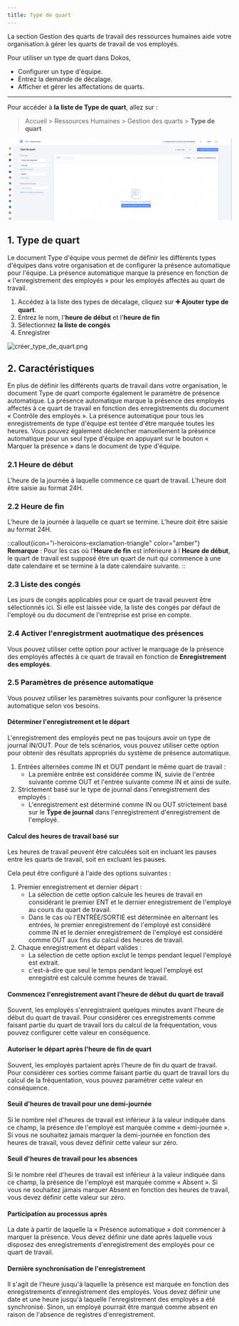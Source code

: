 ```yaml
---
title: Type de quart
---
```


La section Gestion des quarts de travail des ressources humaines aide votre organisation à gérer les quarts de travail de vos employés.

Pour utiliser un type de quart dans Dokos,

- Configurer un type d'équipe.
- Entrez la demande de décalage.
- Afficher et gérer les affectations de quarts.

---

Pour accéder à **la liste de Type de quart**, allez sur :

> Accueil > Ressources Humaines > Gestion des quarts > **Type de quart**

![liste_type_de_quart.png](/content/rh/shift-type/liste_type_de_quart.png)

## 1. Type de quart

Le document Type d'équipe vous permet de définir les différents types d'équipes dans votre organisation et de configurer la présence automatique pour l'équipe. La présence automatique marque la présence en fonction de « l'enregistrement des employés » pour les employés affectés au quart de travail.

1. Accédez à la liste des types de décalage, cliquez sur **:heavy_plus_sign: Ajouter type de quart**.
2. Entrez le nom, l'**heure de début** et l'**heure de fin**
3. Sélectionnez **la liste de congés**
3. Enregistrer

![créer_type_de_quart.png](/content/rh/shift-type/créer_type_de_quart.png)

## 2. Caractéristiques

En plus de définir les différents quarts de travail dans votre organisation, le document Type de quart comporte également le paramètre de présence automatique. La présence automatique marque la présence des employés affectés à ce quart de travail en fonction des enregistrements du document « Contrôle des employés ». La présence automatique pour tous les enregistrements de type d'équipe est tentée d'être marquée toutes les heures. Vous pouvez également déclencher manuellement la présence automatique pour un seul type d'équipe en appuyant sur le bouton « Marquer la présence » dans le document de type d'équipe.

### 2.1 Heure de début

L'heure de la journée à laquelle commence ce quart de travail. L'heure doit être saisie au format 24H.

### 2.2 Heure de fin

L'heure de la journée à laquelle ce quart se termine. L'heure doit être saisie au format 24H.

::callout{icon="i-heroicons-exclamation-triangle" color="amber"}
**Remarque** : Pour les cas où l'**Heure de fin** est inférieure à l **Heure de début**, le quart de travail est supposé être un quart de nuit qui commence à une date calendaire et se termine à la date calendaire suivante.
::

### 2.3 Liste des congés

Les jours de congés applicables pour ce quart de travail peuvent être sélectionnés ici. Si elle est laissée vide, la liste des congés par défaut de l'employé ou du document de l'entreprise est prise en compte.

### 2.4 Activer l'enregistrment auotmatique des présences 

Vous pouvez utiliser cette option pour activer le marquage de la présence des employés affectés à ce quart de travail en fonction de **Enregistrement des employés**.

### 2.5 Paramètres de présence automatique

Vous pouvez utiliser les paramètres suivants pour configurer la présence automatique selon vos besoins.

#### Déterminer l'enregistrement et le départ

L'enregistrement des employés peut ne pas toujours avoir un type de journal IN/OUT. Pour de tels scénarios, vous pouvez utiliser cette option pour obtenir des résultats appropriés du système de présence automatique.

1. Entrées alternées comme IN et OUT pendant le même quart de travail :
	- La première entrée est considérée comme IN, suivie de l'entrée suivante comme OUT et l'entrée suivante comme IN et ainsi de suite.
2. Strictement basé sur le type de journal dans l'enregistrement des employés :
	- L'enregistrement est déterminé comme IN ou OUT strictement basé sur le **Type de journal** dans l'enregistrement d'enregistrement de l'employé.

#### Calcul des heures de travail basé sur 
Les heures de travail peuvent être calculées soit en incluant les pauses entre les quarts de travail, soit en excluant les pauses.

Cela peut être configuré à l'aide des options suivantes :

1. Premier enregistrement et dernier départ :
	- La sélection de cette option calcule les heures de travail en considérant le premier ENT et le dernier enregistrement de l'employé au cours du quart de travail.
	- Dans le cas où l'ENTRÉE/SORTIE est déterminée en alternant les entrées, le premier enregistrement de l'employé est considéré comme IN et le dernier enregistrement de l'employé est considéré comme OUT aux fins du calcul des heures de travail.
2. Chaque enregistrement et départ valides :
	- La sélection de cette option exclut le temps pendant lequel l'employé est extrait.
	- c'est-à-dire que seul le temps pendant lequel l'employé est enregistré est calculé comme heures de travail.

#### Commencez l'enregistrement avant l'heure de début du quart de travail 
Souvent, les employés s'enregistraient quelques minutes avant l'heure de début du quart de travail. Pour considérer ces enregistrements comme faisant partie du quart de travail lors du calcul de la fréquentation, vous pouvez configurer cette valeur en conséquence.

#### Autoriser le départ après l'heure de fin de quart

Souvent, les employés partaient après l'heure de fin du quart de travail. Pour considérer ces sorties comme faisant partie du quart de travail lors du calcul de la fréquentation, vous pouvez paramétrer cette valeur en conséquence.

#### Seuil d'heures de travail pour une demi-journée

Si le nombre réel d'heures de travail est inférieur à la valeur indiquée dans ce champ, la présence de l'employé est marquée comme « demi-journée ». Si vous ne souhaitez jamais marquer la demi-journée en fonction des heures de travail, vous devez définir cette valeur sur zéro.

#### Seuil d'heures de travail pour les absences

Si le nombre réel d'heures de travail est inférieur à la valeur indiquée dans ce champ, la présence de l'employé est marquée comme « Absent ». Si vous ne souhaitez jamais marquer Absent en fonction des heures de travail, vous devez définir cette valeur sur zéro.

#### Participation au processus après

La date à partir de laquelle la « Présence automatique » doit commencer à marquer la présence. Vous devez définir une date après laquelle vous disposez des enregistrements d'enregistrement des employés pour ce quart de travail.

#### Dernière synchronisation de l'enregistrement

Il s'agit de l'heure jusqu'à laquelle la présence est marquée en fonction des enregistrements d'enregistrement des employés. Vous devez définir une date et une heure jusqu'à laquelle l'enregistrement des employés a été synchronisé. Sinon, un employé pourrait être marqué comme absent en raison de l'absence de registres d'enregistrement.

